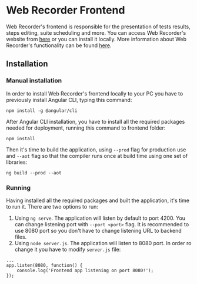 # Web Recorder Frontend

Web Recorder's frontend is responsible for the presentation of tests results, steps editing, suite scheduling and more. You can access Web Recorder's website from [here](http://snf-750380.vm.okeanos.grnet.gr:8080) or you can install it locally. More information about Web Recorder's functionality can be found [here](http://snf-750380.vm.okeanos.grnet.gr:8080/documentation).

## Installation
### Manual installation
In order to install Web Recorder's frontend locally to your PC you have to previously install Angular CLI, typing this command:
```
npm install -g @angular/cli
```

After Angular CLI installation, you have to install all the required packages needed for deployment, running this command to frontend folder:
```
npm install
```

Then it's time to build the application, using `--prod` flag for production use and `--aot` flag so that the compiler runs once at build time using one set of libraries:
```
ng build --prod --aot
```

### Running
Having installed all the required packages and built the application, it's time to run it. There are two options to run:
1) Using `ng serve`. The application will listen by default to port 4200. You can change listening port with `--port <port>` flag. It is recommended to use 8080 port so you don't have to change listening URL to backend files.
2) Using `node server.js`. The application will listen to 8080 port. In order ro change it you have to modify `server.js` file:
```
...
app.listen(8080, function() {
    console.log('Frontend app listening on port 8080!');
});
```
